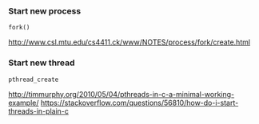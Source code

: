 ### Start new process

`fork()`

http://www.csl.mtu.edu/cs4411.ck/www/NOTES/process/fork/create.html


### Start new thread

`pthread_create`

http://timmurphy.org/2010/05/04/pthreads-in-c-a-minimal-working-example/
https://stackoverflow.com/questions/56810/how-do-i-start-threads-in-plain-c